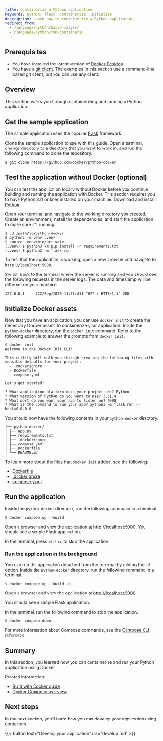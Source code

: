 ```yaml
---
title: Containerize a Python application
keywords: python, flask, containerize, initialize
description: Learn how to containerize a Python application.
redirect_from:
  - /language/python/build-images/
  - /language/python/run-containers/
---
```


## Prerequisites

* You have installed the latest version of [Docker Desktop](../../get-docker.md).
* You have a [git client](https://git-scm.com/downloads). The examples in this section use a command-line based git client, but you can use any client.

## Overview

This section walks you through containerizing and running a Python application.

## Get the sample application

The sample application uses the popular [Flask](https://flask.palletsprojects.com/) framework.

Clone the sample application to use with this guide. Open a terminal, change directory to a directory that you want to work in, and run the following command to clone the repository:

```console
$ git clone https://github.com/docker/python-docker
```

## Test the application without Docker (optional)

You can test the application locally without Docker before you continue building and running the application with Docker. This section requires you to have Python 3.11 or later installed on your machine. Download and install [Python](https://www.python.org/downloads/).

Open your terminal and navigate to the working directory you created. Create an environment, install the dependencies, and start the application to make sure it’s running.

```console
$ cd /path/to/python-docker
$ python3 -m venv .venv
$ source .venv/bin/activate
(.venv) $ python3 -m pip install -r requirements.txt
(.venv) $ python3 -m flask run
```

To test that the application is working, open a new browser and navigate to `http://localhost:5000`.

Switch back to the terminal where the server is running and you should see the following requests in the server logs. The data and timestamp will be different on your machine.

```shell
127.0.0.1 - - [22/Sep/2020 11:07:41] "GET / HTTP/1.1" 200 -
```

## Initialize Docker assets

Now that you have an application, you can use `docker init` to create the necessary Docker assets to containerize your application. Inside the `python-docker` directory, run the `docker init` command. Refer to the following example to answer the prompts from `docker init`.

```console
$ docker init
Welcome to the Docker Init CLI!

This utility will walk you through creating the following files with sensible defaults for your project:
  - .dockerignore
  - Dockerfile
  - compose.yaml

Let's get started!

? What application platform does your project use? Python
? What version of Python do you want to use? 3.11.4
? What port do you want your app to listen on? 5000
? What is the command to run your app? python3 -m flask run --host=0.0.0.0
```

You should now have the following contents in your `python-docker`
directory.

   ```
   ├── python-docker/
   │ ├── app.py
   │ ├── requirements.txt
   │ ├── .dockerignore
   │ ├── compose.yaml
   │ ├── Dockerfile
   │ └── README.md
   ```

To learn more about the files that `docker init` added, see the following:
 - [Dockerfile](../../engine/reference/builder.md)
 - [.dockerignore](../../engine/reference/builder.md#dockerignore-file)
 - [compose.yaml](../../compose/compose-file/_index.md)

## Run the application

Inside the `python-docker` directory, run the following command in a
terminal.

```console
$ docker compose up --build
```

Open a browser and view the application at [http://localhost:5000](http://localhost:5000). You should see a simple Flask application.

In the terminal, press `ctrl`+`c` to stop the application.

### Run the application in the background

You can run the application detached from the terminal by adding the `-d`
option. Inside the `python-docker` directory, run the following command
in a terminal.

```console
$ docker compose up --build -d
```

Open a browser and view the application at [http://localhost:5000](http://localhost:5000).

You should see a simple Flask application.

In the terminal, run the following command to stop the application.

```console
$ docker compose down
```

For more information about Compose commands, see the [Compose CLI
reference](../../compose/reference/_index.md).

## Summary

In this section, you learned how you can containerize and run your Python
application using Docker.

Related information:
 - [Build with Docker guide](../../build/guide/index.md)
 - [Docker Compose overview](../../compose/_index.md)

## Next steps

In the next section, you'll learn how you can develop your application using
containers.

{{< button text="Develop your application" url="develop.md" >}}
